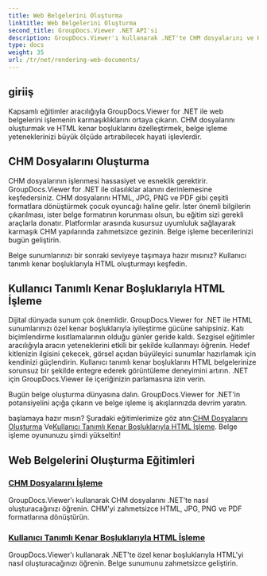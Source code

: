 ```yaml
---
title: Web Belgelerini Oluşturma
linktitle: Web Belgelerini Oluşturma
second_title: GroupDocs.Viewer .NET API'si
description: GroupDocs.Viewer'ı kullanarak .NET'te CHM dosyalarını ve HTML'yi özel kenar boşluklarıyla nasıl oluşturacağınızı öğrenin. CHM'yi sorunsuz bir şekilde HTML, JPG, PNG ve PDF formatlarına dönüştürün.
type: docs
weight: 35
url: /tr/net/rendering-web-documents/
---
```

## giriiş

Kapsamlı eğitimler aracılığıyla GroupDocs.Viewer for .NET ile web belgelerini işlemenin karmaşıklıklarını ortaya çıkarın. CHM dosyalarını oluşturmak ve HTML kenar boşluklarını özelleştirmek, belge işleme yeteneklerinizi büyük ölçüde artırabilecek hayati işlevlerdir.

## CHM Dosyalarını Oluşturma

CHM dosyalarının işlenmesi hassasiyet ve esneklik gerektirir. GroupDocs.Viewer for .NET ile olasılıklar alanını derinlemesine keşfedersiniz. CHM dosyalarını HTML, JPG, PNG ve PDF gibi çeşitli formatlara dönüştürmek çocuk oyuncağı haline gelir. İster önemli bilgilerin çıkarılması, ister belge formatının korunması olsun, bu eğitim sizi gerekli araçlarla donatır. Platformlar arasında kusursuz uyumluluk sağlayarak karmaşık CHM yapılarında zahmetsizce gezinin. Belge işleme becerilerinizi bugün geliştirin.

Belge sunumlarınızı bir sonraki seviyeye taşımaya hazır mısınız? Kullanıcı tanımlı kenar boşluklarıyla HTML oluşturmayı keşfedin.

## Kullanıcı Tanımlı Kenar Boşluklarıyla HTML İşleme

Dijital dünyada sunum çok önemlidir. GroupDocs.Viewer for .NET ile HTML sunumlarınızı özel kenar boşluklarıyla iyileştirme gücüne sahipsiniz. Katı biçimlendirme kısıtlamalarının olduğu günler geride kaldı. Sezgisel eğitimler aracılığıyla aracın yeteneklerini etkili bir şekilde kullanmayı öğrenin. Hedef kitlenizin ilgisini çekecek, görsel açıdan büyüleyici sunumlar hazırlamak için kendinizi güçlendirin. Kullanıcı tanımlı kenar boşluklarını HTML belgelerinize sorunsuz bir şekilde entegre ederek görüntüleme deneyimini artırın. .NET için GroupDocs.Viewer ile içeriğinizin parlamasına izin verin.

Bugün belge oluşturma dünyasına dalın. GroupDocs.Viewer for .NET'in potansiyelini açığa çıkarın ve belge işleme iş akışlarınızda devrim yaratın.

 başlamaya hazır mısın? Şuradaki eğitimlerimize göz atın:[CHM Dosyalarını Oluşturma](./render-chm/) Ve[Kullanıcı Tanımlı Kenar Boşluklarıyla HTML İşleme](./render-html-margins/). Belge işleme oyununuzu şimdi yükseltin!
## Web Belgelerini Oluşturma Eğitimleri
### [CHM Dosyalarını İşleme](./render-chm/)
GroupDocs.Viewer'ı kullanarak CHM dosyalarını .NET'te nasıl oluşturacağınızı öğrenin. CHM'yi zahmetsizce HTML, JPG, PNG ve PDF formatlarına dönüştürün.
### [Kullanıcı Tanımlı Kenar Boşluklarıyla HTML İşleme](./render-html-margins/)
GroupDocs.Viewer'ı kullanarak .NET'te özel kenar boşluklarıyla HTML'yi nasıl oluşturacağınızı öğrenin. Belge sunumunu zahmetsizce geliştirin.